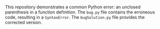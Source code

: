 This repository demonstrates a common Python error: an unclosed parenthesis in a function definition. The `bug.py` file contains the erroneous code, resulting in a `SyntaxError`. The `bugSolution.py` file provides the corrected version.